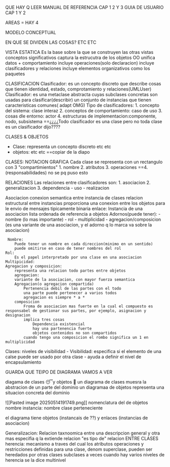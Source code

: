 
QUE HAY Q LEER
MANUAL DE REFERENCIA CAP 1 2 Y 3
GUIA DE USUARIO CAP 1 Y 2


AREAS = HAY 4


MODELO CONCEPTUAL

EN QUE SE DIVIDEN LAS COSAS?
ETC ETC

VISTA ESTATICA
	Es la base sobre la que se construyen las otras vistas
		conceptos significativos
	captura la estrucutra de los objetos
		OO unifica datos + comportamiento
	incluye operaciones(solo declaracion)
	incluye clasificadores y relaciones
	incluye elementos organizativos como los paquetes

CLASIFICACION
	Clasificador: es un concepto discreto que describe cosas que tienen identidad, estado, comprotamiento y relaciones(UMLUser)
	Clasificador: es una metaclase abstracta cuyas subclases concretas son usadas para clasificar(describir) un conjunto de instancias que tienen caracteristicas comunes( adapt OMG)
	Tipo de clasificadores:
	1. concepto del sistema: clase interaz
	2. conceptos de comportamiento: caso de uso
	3. cosas dle entorno: actor
	4. estructuras de implementacion:componente, nodo, subsistema
==¿¿¿¿Todo clasificador es una clase pero no toda clase es un clasificador dijo????

CLASES & OBJETOS
- Clase: representa un concepto discreto etc etc
- objetos: etc etc
==copiar de la diapo

CLASES: NOTACION GRAFICA
	Cada clase se representa con un rectangulo con 3 "compartimientos"
		1. nombre
		2. atributos
		3. operaciones
		==4. (responsabilidades) no se pq puso esto


RELACIONES
	Las relaciones entre clasificadores son:
		1. asociacion
		2. generalizacion
		3. dependencia
			- uso
			- realizacion
	
Asociacion
		conexion semantica entre instancia de clases
		relacion estructural entre instancias
		proporciona una conexion entre los objetos para le envio de mensajes
		tipicamente binaria
	enlace:
		Instancia de una asociacion
		lista ordenada de referencia a objetos
	Adornos(puede tener):
		- nombre (lo mas importante)
		- rol
		- multiplicidad
		- agregacion/composicion (es una variante de una asociacion, y el adorno q lo marca va sobre la asociacion)
	
	 Nombre:
		Puede tener un nombre en cada direccion(minimo en un sentido)
		puede omitirse en caso de tener nombres del rol
	Rol:
		Es el papel interpretado por una clase en una asociacion
	Multipicidad:
	Agregacion y composicion:
		representa una relacion todo partes entre objetos
		agregacion:
		variante de la asociacion, con mayor fuerza semantica
		Agregacion(o agregacion compartida)
			Pertenencia debil de las partes con el todo
			una parte puede pertenecer a varios todos
			agregacion es siempre * a *
		composicion
			Froma de asociacion mas fuerte en la cual el compuesto es responsabel de gestionar sus partes, por ejemplo, asignacion y designacion
			implica tres cosas
				Dependencia existencial
				hay una partenencia fuerte
				objetos contenidos no son compartidos
			cuando tengo una composicion el rombo significa un 1 en multiplicidad		

Clases: niveles de visibilidad
	- Visibilidad: especifica si el elemento de una calse puede ser usado por otra clase
	- ayuda a definir el nivel de encapsulamiento

GUARDA QUE TEIPO DE DIAGRAMA VAMOS A VER

diagama de clases 😴y objetos 🤨
un diagrama de clases muesra la abstracion de un parte del dominio
un diagramaa de objetos representa una situacion concreta del dominio

![[Pasted image 20250514191749.png]]
nomenclatura del de objetos
	nombre instancia: nombre clase perteneciente

el diagrama tiene objetos (instancais de ??) y enlaces (instancias de asociacion)

Generalizacion:
	Relacion taxnoomica entre una descripcion general y otra mas especifia q la extiende
	relacion "es tipo de"
	relacion ENTRE CLASES
	herencia: mecanismo a traves del cual los atributos operaciones y restricciones definidas para una clase, denom superclase, pueden ser heredados por otras clases subclases
	a veces cuando hay varios niveles de herencia se la dice multinivel

